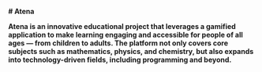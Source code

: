 **# Atena**



**Atena is an innovative educational project that leverages a gamified application to make learning engaging and accessible for people of all ages — from children to adults. The platform not only covers core subjects such as mathematics, physics, and chemistry, but also expands into technology-driven fields, including programming and beyond.**

